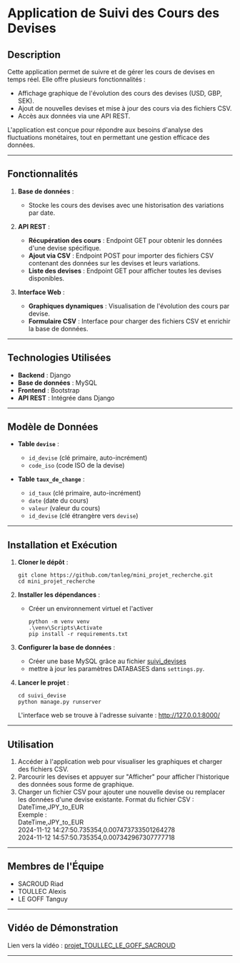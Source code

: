 # Application de Suivi des Cours des Devises

## Description

Cette application permet de suivre et de gérer les cours de devises en temps réel. Elle offre plusieurs fonctionnalités : 
- Affichage graphique de l'évolution des cours des devises (USD, GBP, SEK).
- Ajout de nouvelles devises et mise à jour des cours via des fichiers CSV.
- Accès aux données via une API REST.

L'application est conçue pour répondre aux besoins d'analyse des fluctuations monétaires, tout en permettant une gestion efficace des données.

---

## Fonctionnalités

1. **Base de données** :
   - Stocke les cours des devises avec une historisation des variations par date.

2. **API REST** :
   - **Récupération des cours** : Endpoint GET pour obtenir les données d'une devise spécifique.
   - **Ajout via CSV** : Endpoint POST pour importer des fichiers CSV contenant des données sur les devises et leurs variations.
   - **Liste des devises** : Endpoint GET pour afficher toutes les devises disponibles.

3. **Interface Web** :
   - **Graphiques dynamiques** : Visualisation de l'évolution des cours par devise.
   - **Formulaire CSV** : Interface pour charger des fichiers CSV et enrichir la base de données.

---

## Technologies Utilisées

- **Backend** : Django
- **Base de données** : MySQL
- **Frontend** : Bootstrap
- **API REST** : Intégrée dans Django

---

## Modèle de Données

- **Table `devise`** :
  - `id_devise` (clé primaire, auto-incrément)
  - `code_iso` (code ISO de la devise)

- **Table `taux_de_change`** :
  - `id_taux` (clé primaire, auto-incrément)
  - `date` (date du cours)
  - `valeur` (valeur du cours)
  - `id_devise` (clé étrangère vers `devise`)

---

## Installation et Exécution

1. **Cloner le dépôt** :
   ```
   git clone https://github.com/tanleg/mini_projet_recherche.git
   cd mini_projet_recherche
   ```

2. **Installer les dépendances** :
   - Créer un environnement virtuel et l'activer
     ```
     python -m venv venv
     .\venv\Scripts\Activate
     pip install -r requirements.txt
     ```

3. **Configurer la base de données** :
   - Créer une base MySQL grâce au fichier [suivi_devises](suivi_devises.sql)
   - mettre à jour les paramètres DATABASES dans `settings.py`.

4. **Lancer le projet** :
     ```
     cd suivi_devise
     python manage.py runserver
     ```
     L'interface web se trouve à l'adresse suivante : http://127.0.0.1:8000/
---

## Utilisation

1. Accéder à l'application web pour visualiser les graphiques et charger des fichiers CSV.
2. Parcourir les devises et appuyer sur "Afficher" pour afficher l'historique des données sous forme de graphique.
3. Charger un fichier CSV pour ajouter une nouvelle devise ou remplacer les données d'une devise existante.
   Format du fichier CSV : DateTime,JPY_to_EUR  
   Exemple :  
      DateTime,JPY_to_EUR  
      2024-11-12 14:27:50.735354,0.007473733501264278  
      2024-11-12 14:57:50.735354,0.007342967307777718


---

## Membres de l'Équipe

- SACROUD Riad
- TOULLEC Alexis
- LE GOFF Tanguy

---

## Vidéo de Démonstration

Lien vers la vidéo : [projet_TOULLEC_LE_GOFF_SACROUD](projet_TOULLEC_LE_GOFF_SACROUD.mp4)

---

